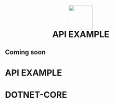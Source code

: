 <h1 align="center"><img src="https://commons.wikimedia.org/wiki/File:.NET_Core_Logo.svg" width="80" height="80">
<br>API EXAMPLE<br></h1>

## Coming soon

# API EXAMPLE


# DOTNET-CORE
